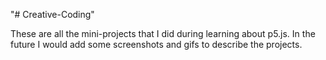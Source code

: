 "# Creative-Coding" 


These are all the mini-projects that I did during learning about p5.js.
In the future I would add some screenshots and gifs to describe the projects.